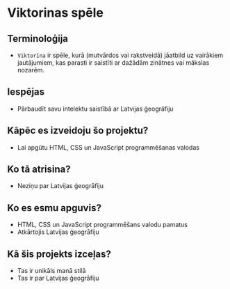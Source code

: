 # Viktorinas spēle

## Terminoloģija
- `Viktorīna` ir spēle, kurā (mutvārdos vai rakstveidā) jāatbild uz vairākiem jautājumiem, kas parasti ir saistīti ar dažādām zinātnes vai mākslas nozarēm.

## Iespējas
- Pārbaudīt savu intelektu saistībā ar Latvijas ģeogrāfiju

## Kāpēc es izveidoju šo projektu?
- Lai apgūtu HTML, CSS un JavaScript programmēšanas valodas

## Ko tā atrisina?
- Neziņu par Latvijas ģeogrāfiju

## Ko es esmu apguvis?
- HTML, CSS un JavaScript programmēšans valodu pamatus
- Atkārtojis Latvijas ģeogrāfiju

## Kā šis projekts izceļas?
- Tas ir unikāls manā stilā
- Tas ir par Latvijas ģeogrāfiju
